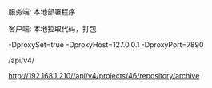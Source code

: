 
服务端:
本地部署程序


客户端:
本地拉取代码，打包


-DproxySet=true -DproxyHost=127.0.0.1 -DproxyPort=7890

/api/v4/

http://192.168.1.210//api/v4/projects/46/repository/archive